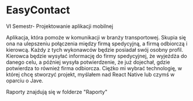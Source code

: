 # EasyContact
VI Semestr- Projektowanie aplikacji mobilnej

Aplikacja, która pomoże w komunikacji w branży transportowej.
Skupia się ona na ulepszeniu połączenia między firmą spedycyjną, a firmą odbiorczą i kierowcą. Każdy z tych wykonawców będzie posiadał swój osobny profil. 
Kierowca będzie wysyłać informację do firmy spedycyjnej, że wyjeżdża do danego celu, a później wysyła potwierdzenie, że już dojechał, gdzie potwierdza to również firma odbiorcza.
Ciężko mi wybrać technologię, w której chcę stworzyć projekt, myślałem nad React Native lub czymś w oparciu o Jave.

Raporty znajdują się w folderze "Raporty"

